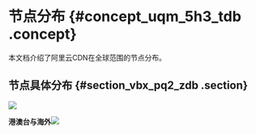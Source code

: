 # 节点分布 {#concept_uqm_5h3_tdb .concept}

本文档介绍了阿里云CDN在全球范围的节点分布。

## 节点具体分布 {#section_vbx_pq2_zdb .section}

![](http://static-aliyun-doc.oss-cn-hangzhou.aliyuncs.com/assets/img/5099/154269467732399_zh-CN.png)

**港澳台与海外**![](http://static-aliyun-doc.oss-cn-hangzhou.aliyuncs.com/assets/img/5099/154269467732402_zh-CN.png)

